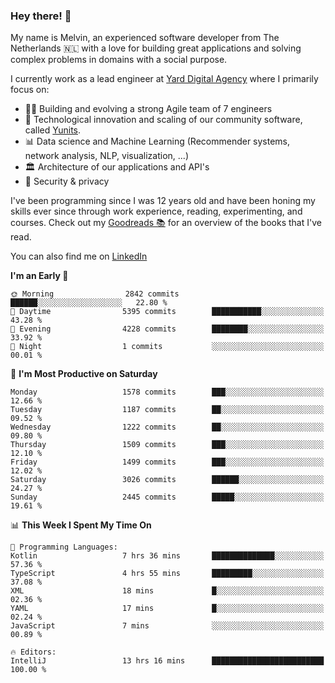 ### Hey there! 👋

My name is Melvin, an experienced software developer from The Netherlands 🇳🇱 with a love for building great applications and solving complex problems in domains with a social purpose. 

I currently work as a lead engineer at [Yard Digital Agency](https://github.com/yardinternet) where I primarily focus on:

* 👏🏼 Building and evolving a strong Agile team of 7 engineers
* 🚀 Technological innovation and scaling of our community software, called [Yunits](https://www.yunits.com/).
* 📊 Data science and Machine Learning (Recommender systems, network analysis, NLP, visualization, ...)
* 🏛 Architecture of our applications and API's
* 🔐 Security & privacy

I've been programming since I was 12 years old and have been honing my skills ever since through work experience, reading, experimenting, and courses.
Check out my [Goodreads 📚](https://goodreads.com/melvinkoopmans) for an overview of the books that I've read. 

You can also find me on [LinkedIn](https://www.linkedin.com/in/melvinkoopmans)

<!--START_SECTION:waka-->
**I'm an Early 🐤** 

```text
🌞 Morning                2842 commits        ██████░░░░░░░░░░░░░░░░░░░   22.80 % 
🌆 Daytime                5395 commits        ███████████░░░░░░░░░░░░░░   43.28 % 
🌃 Evening                4228 commits        ████████░░░░░░░░░░░░░░░░░   33.92 % 
🌙 Night                  1 commits           ░░░░░░░░░░░░░░░░░░░░░░░░░   00.01 % 
```
📅 **I'm Most Productive on Saturday** 

```text
Monday                   1578 commits        ███░░░░░░░░░░░░░░░░░░░░░░   12.66 % 
Tuesday                  1187 commits        ██░░░░░░░░░░░░░░░░░░░░░░░   09.52 % 
Wednesday                1222 commits        ██░░░░░░░░░░░░░░░░░░░░░░░   09.80 % 
Thursday                 1509 commits        ███░░░░░░░░░░░░░░░░░░░░░░   12.10 % 
Friday                   1499 commits        ███░░░░░░░░░░░░░░░░░░░░░░   12.02 % 
Saturday                 3026 commits        ██████░░░░░░░░░░░░░░░░░░░   24.27 % 
Sunday                   2445 commits        █████░░░░░░░░░░░░░░░░░░░░   19.61 % 
```


📊 **This Week I Spent My Time On** 

```text
💬 Programming Languages: 
Kotlin                   7 hrs 36 mins       ██████████████░░░░░░░░░░░   57.36 % 
TypeScript               4 hrs 55 mins       █████████░░░░░░░░░░░░░░░░   37.08 % 
XML                      18 mins             █░░░░░░░░░░░░░░░░░░░░░░░░   02.36 % 
YAML                     17 mins             █░░░░░░░░░░░░░░░░░░░░░░░░   02.24 % 
JavaScript               7 mins              ░░░░░░░░░░░░░░░░░░░░░░░░░   00.89 % 

🔥 Editors: 
IntelliJ                 13 hrs 16 mins      █████████████████████████   100.00 % 
```


<!--END_SECTION:waka-->
